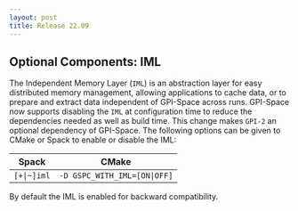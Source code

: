 ```yaml
---
layout: post
title: Release 22.09
---
```


## Optional Components: IML

The Independent Memory Layer (`IML`) is an abstraction layer for easy distributed memory management, allowing applications to cache data, or to prepare and extract data independent of GPI-Space across runs.
GPI-Space now supports disabling the `IML` at configuration time to reduce the dependencies needed as
well as build time.
This change makes `GPI-2` an optional dependency of GPI-Space.
The following options can be given to CMake or Spack to enable or disable the IML:

| Spack | CMake |
| - | - |
| `[+\|~]iml` | `-D GSPC_WITH_IML=[ON\|OFF]` |

By default the IML is enabled for backward compatibility.

